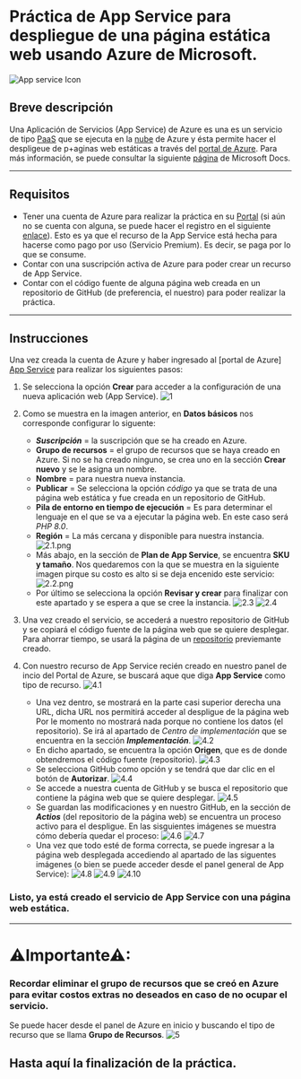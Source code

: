 # Práctica de App Service para despliegue de una página estática web usando Azure de Microsoft.

![App service Icon](https://github.com/JohnNadja/PracticaAppService/blob/main/images/app-service-web-app-icon.png)

## Breve descripción
Una Aplicación de Servicios (App Service) de Azure es una es un servicio de tipo [PaaS](https://azure.microsoft.com/es-mx/overview/what-is-paas/) que se ejecuta en la [nube](https://azure.microsoft.com/es-mx/overview/what-is-the-cloud/) de Azure y ésta  permite hacer el despligeue de p+aginas web estáticas a través del [portal de Azure](https://portal.azure.com/#home). Para más información, se puede consultar la siguiente [página](https://docs.microsoft.com/es-es/azure/app-service/) de Microsoft Docs.


-----------

## Requisitos
 - Tener una cuenta de Azure para realizar la práctica en su [Portal](https://portal.azure.com/#home) (si aún no se cuenta con alguna, se puede hacer el registro en el siguiente [enlace](https://azure.microsoft.com/es-mx/free/)). Esto es ya que el recurso de la App Service está hecha para hacerse como pago por uso (Servicio Premium). Es decir, se paga por lo que se consume.
 - Contar con una suscripción activa de Azure para poder crear un recurso de App Service. 
 - Contar con el código fuente de alguna página web creada en un repositorio de GitHub (de preferencia, el nuestro) para poder realizar la práctica. 

-----------

## Instrucciones

Una vez creada la cuenta de Azure y haber ingresado al [portal de Azure] [App Service](https://portal.azure.com/#view/HubsExtension/BrowseResource/resourceType/Microsoft.Web%2Fsites) para realizar los siguientes pasos:

1. Se selecciona la opción **Crear** para acceder a la configuración de una nueva aplicación web (App Service).
![1](https://github.com/JohnNadja/PracticaAppService/blob/main/images/1.png)

2. Como se muestra en la imagen anterior, en **Datos básicos** nos corresponde configurar lo siguente:
    - ***Suscripción*** = la suscripción que se ha creado en Azure.
    - **Grupo de recursos** = el grupo de recursos que se haya creado en Azure. Si no se ha creado ninguno, se crea uno en la sección **Crear nuevo** y se le asigna un nombre.
    - **Nombre** = para nuestra nueva instancia.
    - **Publicar** = Se selecciona la opción *código* ya que se trata de una página web estática y fue creada en un repositorio de GitHub.
    - **Pila de entorno en tiempo de ejecución** = Es para determinar el lenguaje en el que se va a ejecutar la página web. En este caso será *PHP 8.0*.
    - **Región** = La más cercana y disponible para nuestra instancia.
    ![2.1.png](https://github.com/JohnNadja/PracticaAppService/blob/main/images/2.1.png)
    - Más abajo, en la sección de **Plan de App Service**, se encuentra **SKU y tamaño**. Nos quedaremos con la que se muestra en la siguiente imagen pirque su costo es alto si se deja encenido este servicio:
    ![2.2.png](https://github.com/JohnNadja/PracticaAppService/blob/main/images/2.2.png)
    - Por último se selecciona la opción **Revisar y crear** para finalizar con este apartado y se espera a que se cree la instancia.
    ![2.3](https://github.com/JohnNadja/PracticaAppService/blob/main/images/2.3.png)
    ![2.4](https://github.com/JohnNadja/PracticaAppService/blob/main/images/2.4.png)

3. Una vez creado el servicio, se accederá a nuestro repositorio de GitHub y se copiará el código fuente de la página web que se quiere desplegar. Para ahorrar tiempo, se usará la página de un [repositorio](https://github.com/JohnNadja/PaginaWebmuestraAppService) previemante creado.

4. Con nuestro recurso de App Service recién creado en nuestro panel de incio del Portal de Azure, se buscará aque que diga **App Service** como tipo de recurso. 
    ![4.1](https://github.com/JohnNadja/PracticaAppService/blob/main/images/4.1.png)
    - Una vez dentro, se mostrará en la parte casi superior derecha una URL, dicha URL nos permitirá acceder al despligue de la página web Por le momento no mostrará nada porque no contiene los datos (el repositorio). Se irá al apartado de *Centro de implementación* que se encuentra en la sección ***Implementación***.
    ![4.2](https://github.com/JohnNadja/PracticaAppService/blob/main/images/4.2.png)
    -  En dicho apartado, se encuentra la opción **Origen**, que es de donde obtendremos el código fuente (repositorio).
    ![4.3](https://github.com/JohnNadja/PracticaAppService/blob/main/images/4.3.png)
    -  Se selecciona GitHub como opción y se  tendrá que dar clic en el botón de **Autorizar**.
    ![4.4](https://github.com/JohnNadja/PracticaAppService/blob/main/images/4.4.png)
    - Se accede a nuestra cuenta de GitHub y se busca el repositorio que contiene la página web que se quiere desplegar.
    ![4.5](https://github.com/JohnNadja/PracticaAppService/blob/main/images/4.5.png)
    - Se guardan las modificaciones y en nuestro GitHub, en la sección de ***Actios*** (del repositorio de la página web) se encuentra un proceso activo para el despligue. En las sisguientes imágenes se muestra cómo debería quedar el proceso:
    ![4.6](https://github.com/JohnNadja/PracticaAppService/blob/main/images/4.6.png)
    ![4.7](https://github.com/JohnNadja/PracticaAppService/blob/main/images/4.7.png)
    - Una vez que todo esté de forma correcta, se puede ingresar a la página web desplegada accediendo al apartado de las siguentes imágenes (o bien se puede acceder desde el panel general de App Service):
    ![4.8](https://github.com/JohnNadja/PracticaAppService/blob/main/images/4.8.png) 
    ![4.9](https://github.com/JohnNadja/PracticaAppService/blob/main/images/4.9.png)
    ![4.10](https://github.com/JohnNadja/PracticaAppService/blob/main/images/4.10.png)

### Listo, ya está creado el servicio de App Service con una página web estática.

----
# **⚠Importante⚠**: 
### Recordar eliminar el grupo de recursos que se creó en Azure para evitar costos extras no deseados en caso de no ocupar el servicio.
Se puede hacer desde el panel de Azure en inicio y buscando el tipo de recurso que se llama **Grupo de Recursos**.
![5](https://github.com/JohnNadja/PracticaAppService/blob/main/images/5.png)

## Hasta aquí la finalización de la práctica.
